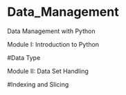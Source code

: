 # Data_Management
Data Management with Python

Module I: Introduction to Python
 
 #Data Type
 
 
Module II: Data Set Handling

  #Indexing and Slicing
